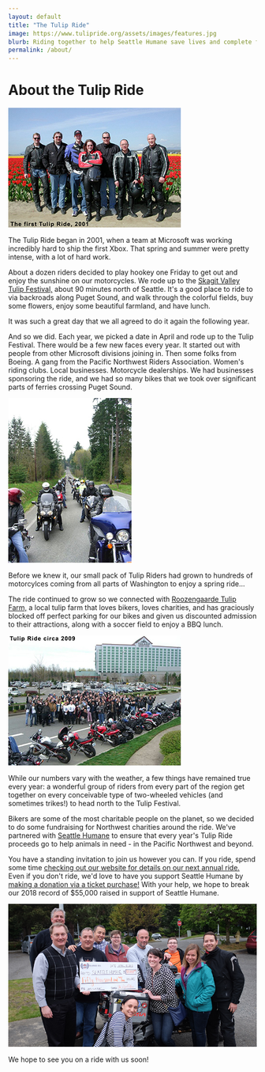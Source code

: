 ```yaml
---
layout: default
title: "The Tulip Ride"
image: https://www.tulipride.org/assets/images/features.jpg
blurb: Riding together to help Seattle Humane save lives and complete families.
permalink: /about/
---
```

# About the Tulip Ride

![first 7](/assets/images/history/original7.jpg)
	
The Tulip Ride began in 2001, when a team at Microsoft was working incredibly hard to ship the first Xbox. That spring and summer were pretty intense, with a lot of hard work.

About a dozen riders decided to play hookey one Friday to get out and enjoy the sunshine on our motorcycles. We rode up to the [Skagit Valley Tulip Festival,](http://www.tulipfestival.org/) about 90 minutes north of Seattle. It's a good place to ride to via backroads along Puget Sound, and walk through the colorful fields, buy some flowers, enjoy some beautiful farmland, and have lunch.

It was such a great day that we all agreed to do it again the following year.

And so we did. Each year, we picked a date in April and rode up to the Tulip Festival. There would be a few new faces every year. It started out with people from other Microsoft divisions joining in. Then some folks from Boeing. A gang from the Pacific Northwest Riders Association. Women's riding clubs. Local businesses. Motorcycle dealerships. We had businesses sponsoring the ride, and we had so many bikes that we took over significant parts of ferries crossing Puget Sound.

![history](/assets/images/history/pack.jpg)
		
Before we knew it, our small pack of Tulip Riders had grown to hundreds of motorcylces coming from all parts of Washington to enjoy a spring ride...

The ride continued to grow so we connected with [Roozengaarde Tulip Farm,](http://www.tulips.com/) a local tulip farm that loves bikers, loves charities, and has graciously blocked off perfect parking for our bikes and given us discounted admission to their attractions, along with a soccer field to enjoy a BBQ lunch.

![crows](/assets/images/history/crowd.jpg)

While our numbers vary with the weather, a few things have remained true every year: a wonderful group of riders from every part of the region get together on every conceivable type of two-wheeled vehicles (and sometimes trikes!) to head north to the Tulip Festival.
	
Bikers are some of the most charitable people on the planet, so we decided to do some fundraising for Northwest charities around the ride. We've partnered with [Seattle Humane](http://www.seattlehumane.org) to ensure that every year's Tulip Ride proceeds go to help animals in need - in the Pacific Northwest and beyond.

You have a standing invitation to join us however you can. If you ride, spend some time [checking out our website for details on our next annual ride.](http://www.TulipRide.org) Even if you don't ride, we'd love to have you support Seattle Humane by [making a donation via a ticket purchase!](/) With your help, we hope to break our 2018 record of $55,000 raised in support of Seattle Humane.</p>

![50,0000 raised](/assets/images/history/50K.JPG)

We hope to see you on a ride with us soon!
